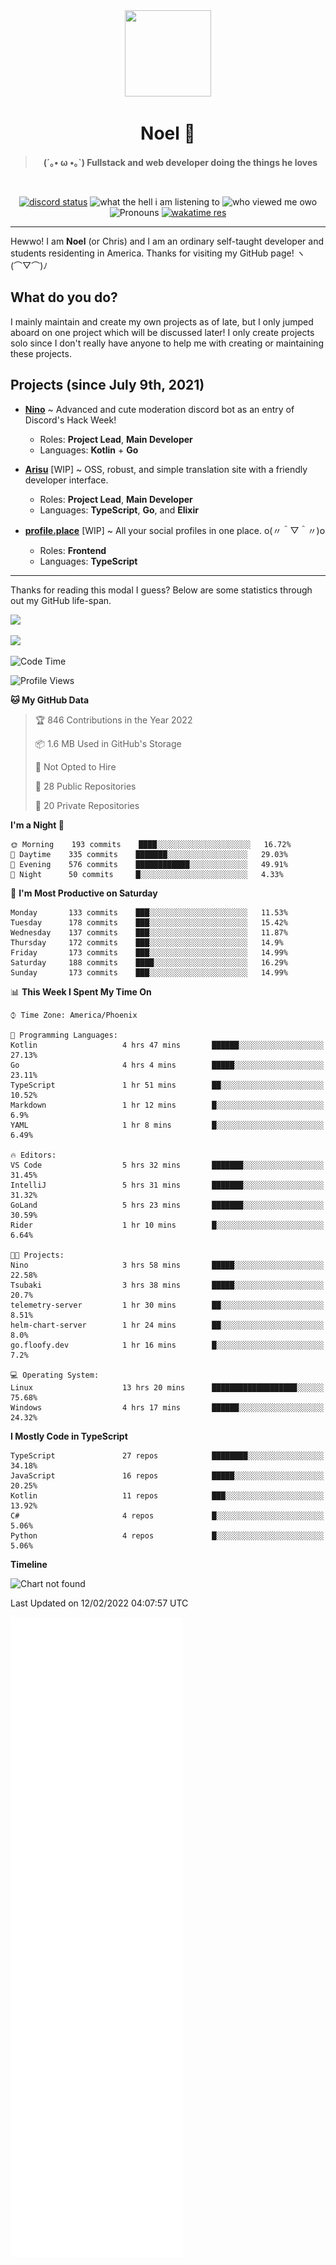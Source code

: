 <div align='center'>
  <div align='center'>
    <img
      src='https://cdn.floofy.dev/art/icons/icon_cinnamonserval.png'
      width='138'
      height='138'
    />
  </div>
  <h1>Noel 🐾</h1>
  <blockquote><strong>(´｡• ω •｡`) Fullstack and web developer doing the things he loves</strong></blockquote>

  <br />

  <a href='https://discord.com/users/280158289667555328' target='_blank'><img alt="discord status" src="https://dev.discordprofiles.me/badge/status/280158289667555328" /></a>
  <img alt="what the hell i am listening to" src="https://dev.discordprofiles.me/badge/spotify/280158289667555328" />
  <img alt="who viewed me owo" src="https://komarev.com/ghpvc/?username=auguwu" />
  <img alt='Pronouns' src='https://img.shields.io/endpoint?url=https://pronoundb.org/shields/6004d014406af11e4593a013' />
  <a href="https://wakatime.com/@auguwu" target='_blank'>
    <img alt='wakatime res' src='https://wakatime.com/badge/user/89736485-42ec-4c0f-a2f3-481db74514dc.svg' />
  </a>
</div>

<hr />

Hewwo! I am **Noel** (or Chris) and I am an ordinary self-taught developer and students residenting in America. Thanks for visiting my GitHub page! ヽ(⌒▽⌒)ﾉ

## What do you do?
I mainly maintain and create my own projects as of late, but I only jumped aboard on one project which will be discussed later! I only create projects
solo since I don't really have anyone to help me with creating or maintaining these projects.

## Projects (since July 9th, 2021)
- [**Nino**](https://nino.sh) ~ Advanced and cute moderation discord bot as an entry of Discord's Hack Week!
  - Roles: **Project Lead**, **Main Developer**
  - Languages: **Kotlin** + **Go**

- [**Arisu**](https://arisu.land) [WIP] ~ OSS, robust, and simple translation site with a friendly developer interface.
  - Roles: **Project Lead**, **Main Developer**
  - Languages: **TypeScript**, **Go**, and **Elixir**

- [**profile.place**](https://profile.place) [WIP] ~ All your social profiles in one place. o(〃＾▽＾〃)o
  - Roles: **Frontend**
  - Languages: **TypeScript**

---

Thanks for reading this modal I guess? Below are some statistics through out my GitHub life-span.

![](https://github-readme-stats.vercel.app/api?username=auguwu&count_private=true&show_icons=true&theme=gruvbox)

![](https://github-readme-stats.vercel.app/api/top-langs/?username=auguwu&layout=compact&theme=gruvbox)

<!--START_SECTION:waka-->
![Code Time](http://img.shields.io/badge/Code%20Time-2%2C720%20hrs%2017%20mins-blue)

![Profile Views](http://img.shields.io/badge/Profile%20Views-91-blue)

**🐱 My GitHub Data** 

> 🏆 846 Contributions in the Year 2022
 > 
> 📦 1.6 MB Used in GitHub's Storage 
 > 
> 🚫 Not Opted to Hire
 > 
> 📜 28 Public Repositories 
 > 
> 🔑 20 Private Repositories  
 > 
**I'm a Night 🦉** 

```text
🌞 Morning    193 commits    ████░░░░░░░░░░░░░░░░░░░░░   16.72% 
🌆 Daytime    335 commits    ███████░░░░░░░░░░░░░░░░░░   29.03% 
🌃 Evening    576 commits    ████████████░░░░░░░░░░░░░   49.91% 
🌙 Night      50 commits     █░░░░░░░░░░░░░░░░░░░░░░░░   4.33%

```
📅 **I'm Most Productive on Saturday** 

```text
Monday       133 commits    ███░░░░░░░░░░░░░░░░░░░░░░   11.53% 
Tuesday      178 commits    ███░░░░░░░░░░░░░░░░░░░░░░   15.42% 
Wednesday    137 commits    ███░░░░░░░░░░░░░░░░░░░░░░   11.87% 
Thursday     172 commits    ███░░░░░░░░░░░░░░░░░░░░░░   14.9% 
Friday       173 commits    ███░░░░░░░░░░░░░░░░░░░░░░   14.99% 
Saturday     188 commits    ████░░░░░░░░░░░░░░░░░░░░░   16.29% 
Sunday       173 commits    ███░░░░░░░░░░░░░░░░░░░░░░   14.99%

```


📊 **This Week I Spent My Time On** 

```text
⌚︎ Time Zone: America/Phoenix

💬 Programming Languages: 
Kotlin                   4 hrs 47 mins       ██████░░░░░░░░░░░░░░░░░░░   27.13% 
Go                       4 hrs 4 mins        █████░░░░░░░░░░░░░░░░░░░░   23.11% 
TypeScript               1 hr 51 mins        ██░░░░░░░░░░░░░░░░░░░░░░░   10.52% 
Markdown                 1 hr 12 mins        █░░░░░░░░░░░░░░░░░░░░░░░░   6.9% 
YAML                     1 hr 8 mins         █░░░░░░░░░░░░░░░░░░░░░░░░   6.49%

🔥 Editors: 
VS Code                  5 hrs 32 mins       ███████░░░░░░░░░░░░░░░░░░   31.45% 
IntelliJ                 5 hrs 31 mins       ███████░░░░░░░░░░░░░░░░░░   31.32% 
GoLand                   5 hrs 23 mins       ███████░░░░░░░░░░░░░░░░░░   30.59% 
Rider                    1 hr 10 mins        █░░░░░░░░░░░░░░░░░░░░░░░░   6.64%

🐱‍💻 Projects: 
Nino                     3 hrs 58 mins       █████░░░░░░░░░░░░░░░░░░░░   22.58% 
Tsubaki                  3 hrs 38 mins       █████░░░░░░░░░░░░░░░░░░░░   20.7% 
telemetry-server         1 hr 30 mins        ██░░░░░░░░░░░░░░░░░░░░░░░   8.51% 
helm-chart-server        1 hr 24 mins        ██░░░░░░░░░░░░░░░░░░░░░░░   8.0% 
go.floofy.dev            1 hr 16 mins        █░░░░░░░░░░░░░░░░░░░░░░░░   7.2%

💻 Operating System: 
Linux                    13 hrs 20 mins      ███████████████████░░░░░░   75.68% 
Windows                  4 hrs 17 mins       ██████░░░░░░░░░░░░░░░░░░░   24.32%

```

**I Mostly Code in TypeScript** 

```text
TypeScript               27 repos            ████████░░░░░░░░░░░░░░░░░   34.18% 
JavaScript               16 repos            █████░░░░░░░░░░░░░░░░░░░░   20.25% 
Kotlin                   11 repos            ███░░░░░░░░░░░░░░░░░░░░░░   13.92% 
C#                       4 repos             █░░░░░░░░░░░░░░░░░░░░░░░░   5.06% 
Python                   4 repos             █░░░░░░░░░░░░░░░░░░░░░░░░   5.06%

```


**Timeline**

![Chart not found](https://raw.githubusercontent.com/auguwu/auguwu/master/charts/bar_graph.png) 


 Last Updated on 12/02/2022 04:07:57 UTC
<!--END_SECTION:waka-->

![](./github-metrics.svg)
